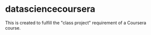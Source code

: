 # datasciencecoursera
This is created to fulfill the "class project" requirement of a Coursera course.

